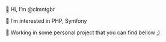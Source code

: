👋 Hi, I’m @clmntgbr

👀 I’m interested in PHP, Symfony

🌱 Working in some personal project that you can find bellow ;)
